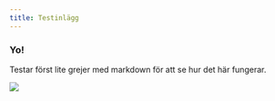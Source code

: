 ```yaml
---
title: Testinlägg
---
```


### Yo!

Testar först lite grejer med markdown för att se hur det här fungerar.

<img src="/assets/image.jpg"/>

